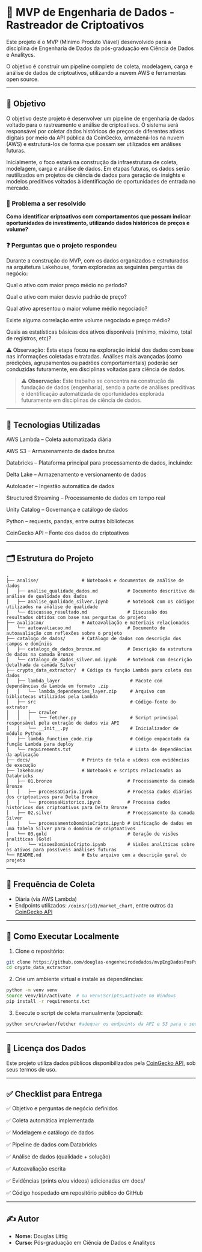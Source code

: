 # 🔗 MVP de Engenharia de Dados - Rastreador de Criptoativos

Este projeto é o MVP (Mínimo Produto Viável) desenvolvido para a disciplina de Engenharia de Dados da pós-graduação em Ciência de Dados e Analitycs.

O objetivo é construir um pipeline completo de coleta, modelagem, carga e análise de dados de criptoativos, utilizando a nuvem AWS e ferramentas open source.

---

## 🚀 Objetivo

O objetivo deste projeto é desenvolver um pipeline de engenharia de dados voltado para o rastreamento e análise de criptoativos. O sistema será responsável por coletar dados históricos de preços de diferentes ativos digitais por meio da API pública da CoinGecko, armazená-los na nuvem (AWS) e estruturá-los de forma que possam ser utilizados em análises futuras.

Inicialmente, o foco estará na construção da infraestrutura de coleta, modelagem, carga e análise de dados. Em etapas futuras, os dados serão reutilizados em projetos de ciência de dados para geração de insights e modelos preditivos voltados à identificação de oportunidades de entrada no mercado.

### 🎯 Problema a ser resolvido

**Como identificar criptoativos com comportamentos que possam indicar oportunidades de investimento, utilizando dados históricos de preços e volume?**

### ❓ Perguntas que o projeto respondeu
Durante a construção do MVP, com os dados organizados e estruturados na arquitetura Lakehouse, foram exploradas as seguintes perguntas de negócio:

Qual o ativo com maior preço médio no período?

Qual o ativo com maior desvio padrão de preço?

Qual ativo apresentou o maior volume médio negociado?

Existe alguma correlação entre volume negociado e preço médio?

Quais as estatísticas básicas dos ativos disponíveis (mínimo, máximo, total de registros, etc)?

⚠️ Observação: Esta etapa focou na exploração inicial dos dados com base nas informações coletadas e tratadas. Análises mais avançadas (como predições, agrupamentos ou padrões comportamentais) poderão ser conduzidas futuramente, em disciplinas voltadas para ciência de dados.

> ⚠️ **Observação:** Este trabalho se concentra na construção da fundação de dados (engenharia), sendo a parte de análises preditivas e identificação automatizada de oportunidades explorada futuramente em disciplinas de ciência de dados.

---

## 🔧 Tecnologias Utilizadas
AWS Lambda – Coleta automatizada diária

AWS S3 – Armazenamento de dados brutos

Databricks – Plataforma principal para processamento de dados, incluindo:

Delta Lake – Armazenamento e versionamento de dados

Autoloader – Ingestão automática de dados

Structured Streaming – Processamento de dados em tempo real

Unity Catalog – Governança e catálogo de dados

Python – requests, pandas, entre outras bibliotecas

CoinGecko API – Fonte dos dados de criptoativos

---

## 🗂️ Estrutura do Projeto

```plaintext
.
├── analise/                # Notebooks e documentos de análise de dados
│   ├── analise_qualidade_dados.md           # Documento descritivo da análise de qualidade dos dados
│   ├── analise_qualidade_silver.ipynb       # Notebook com os códigos utilizados na análise de qualidade
│   └── discussao_resultado.md               # Discussão dos resultados obtidos com base nas perguntas do projeto
├── avaliacao/              # Autoavaliação e materiais relacionados
│   └── autoavaliacao.md                     # Documento de autoavaliação com reflexões sobre o projeto
├── catalogo_de_dados/      # Catálogo de dados com descrição dos campos e domínios
│   ├── catalogo_de_dados_bronze.md          # Descrição da estrutura de dados na camada Bronze
│   └── catalogo_de_dados_silver.md.ipynb    # Notebook com descrição detalhada da camada Silver
├── crypto_data_extractor/  # Código da função Lambda para coleta dos dados
│   ├── lambda_layer                          # Pacote com dependências da Lambda em formato .zip
│   │   └── lambda_dependencies_layer.zip     # Arquivo com bibliotecas utilizadas pela Lambda
│   ├── src                                   # Código-fonte do extrator
│   │   ├── crawler
│   │   │   └── fetcher.py                    # Script principal responsável pela extração de dados via API
│   │   └── __init__.py                       # Inicializador de módulo Python
│   ├── lambda_function_code.zip              # Código empacotado da função Lambda para deploy
│   └── requirements.txt                      # Lista de dependências da aplicação
├── docs/                   # Prints de tela e vídeos com evidências de execução
├── lakehouse/              # Notebooks e scripts relacionados ao Databricks
│   ├── 01.bronze                            # Processamento da camada Bronze
│   │   ├── processaDiario.ipynb             # Processa dados diários dos criptoativos para Delta Bronze
│   │   └── processaHistorico.ipynb          # Processa dados históricos dos criptoativos para Delta Bronze
│   ├── 02.silver                            # Processamento da camada Silver
│   │   └── processamentoDominioCripto.ipynb # Unificação de dados em uma tabela Silver para o domínio de criptoativos
│   └── 03.gold                              # Geração de visões analíticas (Gold)
│       └── visoesDominioCripto.ipynb        # Visões analíticas sobre os ativos para possíveis análises futuras
└── README.md               # Este arquivo com a descrição geral do projeto

```

---

## 📅 Frequência de Coleta

- Diária (via AWS Lambda)
- Endpoints utilizados: `/coins/{id}/market_chart`, entre outros da [CoinGecko API](https://www.coingecko.com/en/api)

---

## 🧪 Como Executar Localmente

1. Clone o repositório:

```bash
git clone https://github.com/douglas-engenheirodedados/mvpEngDadosPosPuc
cd crypto_data_extractor
```

2. Crie um ambiente virtual e instale as dependências:

```bash
python -m venv venv
source venv/bin/activate  # ou venv\Scripts\activate no Windows
pip install -r requirements.txt
```

3. Execute o script de coleta manualmente (opcional):

```bash
python src/crawler/fetcher #adequar os endpoints da API e S3 para o seu contexto.
```

---

## 🧾 Licença dos Dados

Este projeto utiliza dados públicos disponibilizados pela [CoinGecko API](https://www.coingecko.com/en/api), sob seus termos de uso.

---

## ✅ Checklist para Entrega

✅ Objetivo e perguntas de negócio definidos

✅ Coleta automática implementada

✅ Modelagem e catálogo de dados

✅ Pipeline de dados com Databricks

✅ Análise de dados (qualidade + solução)

✅ Autoavaliação escrita

✅ Evidências (prints e/ou vídeos) adicionadas em docs/

✅ Código hospedado em repositório público do GitHub

---

## ✍️ Autor

- **Nome:** Douglas Littig
- **Curso:** Pós-graduação em Ciência de Dados e Analitycs